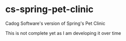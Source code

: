 # cs-spring-pet-clinic

Cadog Software's version of Spring's Pet Clinic

This is not complete yet as I am developing it over time
